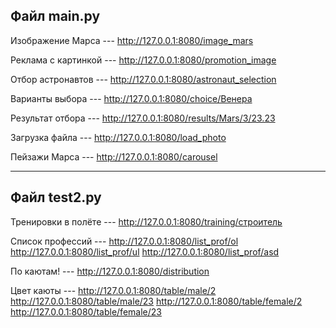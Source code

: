 <h2>Файл main.py</h2>

Изображение Марса --- http://127.0.0.1:8080/image_mars

Реклама с картинкой --- http://127.0.0.1:8080/promotion_image

Отбор астронавтов --- http://127.0.0.1:8080/astronaut_selection

Варианты выбора --- http://127.0.0.1:8080/choice/Венера

Результат отбора --- http://127.0.0.1:8080/results/Mars/3/23.23

Загрузка файла --- http://127.0.0.1:8080/load_photo

Пейзажи Марса --- http://127.0.0.1:8080/carousel

__________________________________________________________________
<h2>Файл test2.py</h2>

Тренировки в полёте --- http://127.0.0.1:8080/training/строитель

Список профессий --- http://127.0.0.1:8080/list_prof/ol http://127.0.0.1:8080/list_prof/ul http://127.0.0.1:8080/list_prof/asd

По каютам! --- http://127.0.0.1:8080/distribution

Цвет каюты --- http://127.0.0.1:8080/table/male/2 http://127.0.0.1:8080/table/male/23 http://127.0.0.1:8080/table/female/2 http://127.0.0.1:8080/table/female/23
